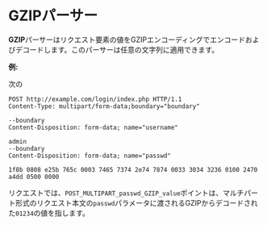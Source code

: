 # GZIPパーサー

**GZIP**パーサーはリクエスト要素の値をGZIPエンコーディングでエンコードおよびデコードします。このパーサーは任意の文字列に適用できます。

**例:**

次の

```
POST http://example.com/login/index.php HTTP/1.1
Content-Type: multipart/form-data;boundary="boundary" 

--boundary 
Content-Disposition: form-data; name="username" 

admin 
--boundary 
Content-Disposition: form-data; name="passwd"

1f8b 0808 e25b 765c 0003 7465 7374 2e74 7874 0033 3034 3236 0100 2470 a4dd 0500 0000
```

リクエストでは、`POST_MULTIPART_passwd_GZIP_value`ポイントは、マルチパート形式のリクエスト本文の`passwd`パラメータに渡されるGZIPからデコードされた`01234`の値を指します。